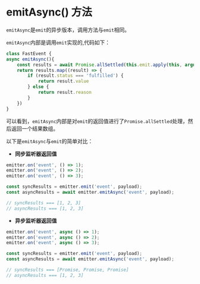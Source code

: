 # emitAsync() 方法

`emitAsync`是`emit`的异步版本，调用方法与`emit`相同。

`emitAsync`内部是调用`emit`实现的,代码如下：

```ts
class FastEvent {
async emitAsync(){
    const results = await Promise.allSettled(this.emit.apply(this, arguments as any))
    return results.map((result) => {
        if (result.status === 'fulfilled') {
            return result.value
        } else {
            return result.reason
        }
    })
}
```

可以看到，`emitAsync`内部是对`emit`的返回值进行了`Promise.allSettled`处理，然后返回一个结果数组。

以下是`emitAsync`与`emit`的简单对比：

-   **同步监听器返回值**

```ts
emitter.on('event', () => 1);
emitter.on('event', () => 2);
emitter.on('event', () => 3);

const syncResults = emitter.emit('event', payload);
const asyncResults = await emitter.emitAsync('event', payload);

// syncResults === [1, 2, 3]
// asyncResults === [1, 2, 3]
```

-   **异步监听器返回值**

```ts
emitter.on('event', async () => 1);
emitter.on('event', async () => 2);
emitter.on('event', async () => 3);

const syncResults = emitter.emit('event', payload);
const asyncResults = await emitter.emitAsync('event', payload);

// syncResults === [Promise, Promise, Promise]
// asyncResults === [1, 2, 3]
```
